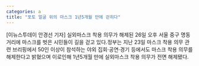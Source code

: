 ```yaml
---
categories: a
title: "포토 얼굴 위의 마스크 1년5개월 만에 걷히다"
---
```

[이뉴스투데이 안경선 기자] 실외마스크 착용 의무가 해제된 26일 오후 서울 중구 명동거리에 마스크를 벗은 시민들이 길을 걷고 있다.정부는 지난 23일 마스크 착용 의무 관련 브리핑에서 50인 이상이 참석하는 야외 집회·공연·경기 등에서도 마스크 착용 의무를 해제한다고 밝혔으며 이로인해 1년5개월 만에 실외마스크 착용 의무가 전면 해제됐다.